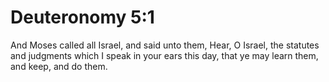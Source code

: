 # Deuteronomy 5:1

And Moses called all Israel, and said unto them, Hear, O Israel, the statutes and judgments which I speak in your ears this day, that ye may learn them, and keep, and do them.